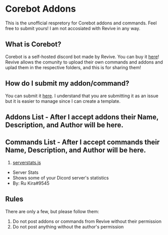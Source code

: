 # Corebot Addons
This is the unofficial respretory for Corebot addons and commands.  Feel free to submit yours!  I am not accosiated with Revive in any way.

## What is Corebot?
Corebot is a self-hosted discord bot made by Revive.  You can buy it [here](https://www.mc-market.org/resources/8501/)!  Revive allows the comunity to upload their own commands and addons and uplad them in the respective folders, and this is for sharing them!

## How do I submit my addon/command?
You can submit it [here](https://github.com/evanspy1/corebotaddons/issues/new?assignees=&labels=&template=submission.md&title=Submission).  I understand that you are submitting it as an issue but it is easier to manage since I can create a template.

## Addons List - After I accept addons their Name, Description, and Author will be here.

## Commands List - After I accept commands their Name, Description, and Author will be here.
1. [serverstats.js](https://github.com/evanspy1/corebotaddons/blob/master/commands/serverstats.js)
  * Server Stats
  * Shows some of your Dicord server's statistics
  * By: Ru Kira#9545

## Rules
There are only a few, but please follow them:
1. Do not post addons or commands from Revive without their permission
2. Do not post anything without the author's permission
